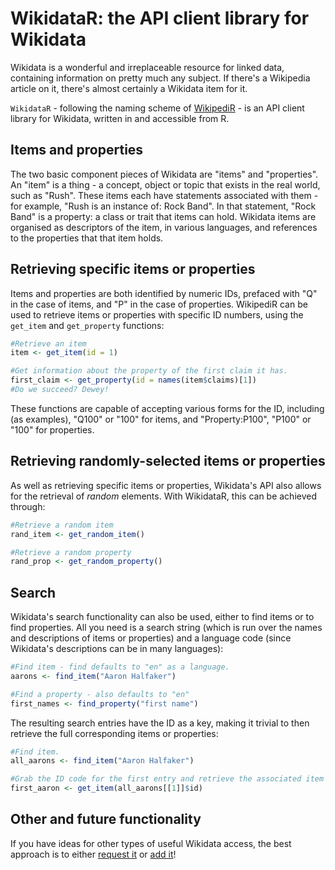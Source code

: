 <!--
%\VignetteEngine{knitr::knitr}
%\VignetteIndexEntry{Introduction to WikidataR}
-->

# WikidataR: the API client library for Wikidata
Wikidata is a wonderful and irreplaceable resource for linked data, containing information on pretty much any subject. If there's a Wikipedia article on it, there's almost certainly a Wikidata item for it.

<code>WikidataR</code> - following the naming scheme of [WikipediR](https://github.com/Ironholds/WikipediR#thanks-and-misc) - is an API client library for Wikidata, written in and accessible from R.

## Items and properties
The two basic component pieces of Wikidata are "items" and "properties". An "item" is a thing - a concept, object or
topic that exists in the real world, such as "Rush". These items each have statements associated with them - for
example, "Rush is an instance of: Rock Band". In that statement, "Rock Band" is a property: a class or trait
that items can hold. Wikidata items are organised as descriptors of the item, in various languages, and references to the properties that that item holds.

## Retrieving specific items or properties
Items and properties are both identified by numeric IDs, prefaced with "Q" in the case of items,
and "P" in the case of properties. WikipediR can be used to retrieve items or properties with specific
ID numbers, using the <code>get\_item</code> and <code>get\_property</code> functions:


```r
#Retrieve an item 
item <- get_item(id = 1)

#Get information about the property of the first claim it has.
first_claim <- get_property(id = names(item$claims)[1])
#Do we succeed? Dewey!
```

These functions are capable of accepting various forms for the ID, including (as examples), "Q100" or "100"
for items, and "Property:P100", "P100" or "100" for properties.

## Retrieving randomly-selected items or properties
As well as retrieving specific items or properties, Wikidata's API also allows for the retrieval of *random*
elements. With WikidataR, this can be achieved through:


```r
#Retrieve a random item
rand_item <- get_random_item()

#Retrieve a random property
rand_prop <- get_random_property()
```

## Search
Wikidata's search functionality can also be used, either to find items or to find properties. All you need is
a search string (which is run over the names and descriptions of items or properties) and a language code
(since Wikidata's descriptions can be in many languages):


```r
#Find item - find defaults to "en" as a language.
aarons <- find_item("Aaron Halfaker")

#Find a property - also defaults to "en"
first_names <- find_property("first name")
```

The resulting search entries have the ID as a key, making it trivial to then retrieve the full corresponding
items or properties:


```r
#Find item.
all_aarons <- find_item("Aaron Halfaker")

#Grab the ID code for the first entry and retrieve the associated item data.
first_aaron <- get_item(all_aarons[[1]]$id)
```

## Other and future functionality
If you have ideas for other types of useful Wikidata access, the best approach
is to either [request it](https://github.com/Ironholds/WikidataR/issues) or [add it](https://github.com/Ironholds/WikidataR/pulls)!
